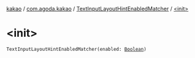 [kakao](../../index.md) / [com.agoda.kakao](../index.md) / [TextInputLayoutHintEnabledMatcher](index.md) / [&lt;init&gt;](.)

# &lt;init&gt;

`TextInputLayoutHintEnabledMatcher(enabled: `[`Boolean`](https://kotlinlang.org/api/latest/jvm/stdlib/kotlin/-boolean/index.html)`)`